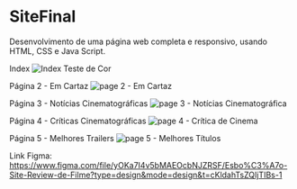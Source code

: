 # SiteFinal
Desenvolvimento de uma página web completa e responsivo, usando HTML, CSS e Java Script.

Index
![Index Teste de Cor](https://github.com/cristinaajs/siteFinal/assets/101849397/a4fb1962-aae4-4886-91c7-9da4988049b4)

Página 2 - Em Cartaz
![page 2 - Em Cartaz](https://github.com/cristinaajs/siteFinal/assets/101849397/27da23ec-f533-4e90-8337-5ac67b1e9ef9)

Página 3 - Notícias Cinematográficas
![page 3 - Notícias Cinematográfica](https://github.com/cristinaajs/siteFinal/assets/101849397/6118e64d-6d86-485d-8a1e-8c43e5b1cf68)

Página 4 - Críticas Cinematográficas
![page 4 - Crítica de Cinema](https://github.com/cristinaajs/siteFinal/assets/101849397/235e83f4-4067-4ca6-93f3-852ca61cd856)

Página 5 - Melhores Trailers
![page 5 - Melhores Títulos](https://github.com/cristinaajs/siteFinal/assets/101849397/7c74c039-fb42-47ea-a0e5-3456588cf874)


Link Figma: https://www.figma.com/file/yOKa7I4v5bMAEOcbNJZRSF/Esbo%C3%A7o-Site-Review-de-Filme?type=design&mode=design&t=cKldahTsZQIjTIBs-1 
